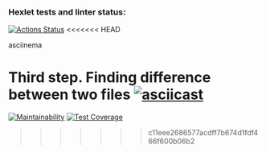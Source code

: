 ### Hexlet tests and linter status:
[![Actions Status](https://github.com/David-Roklem/python-project-50/workflows/hexlet-check/badge.svg)](https://github.com/David-Roklem/python-project-50/actions)
<<<<<<< HEAD


asciinema

Third step. Finding difference between two files
[![asciicast](https://asciinema.org/a/553402.svg)](https://asciinema.org/a/553402)
=======
[![Maintainability](https://api.codeclimate.com/v1/badges/e04883f29bca091269e1/maintainability)](https://codeclimate.com/github/David-Roklem/python-project-50/maintainability)
[![Test Coverage](https://api.codeclimate.com/v1/badges/e04883f29bca091269e1/test_coverage)](https://codeclimate.com/github/David-Roklem/python-project-50/test_coverage)
>>>>>>> c11eee2686577acdff7b674d1fdf466f600b06b2
